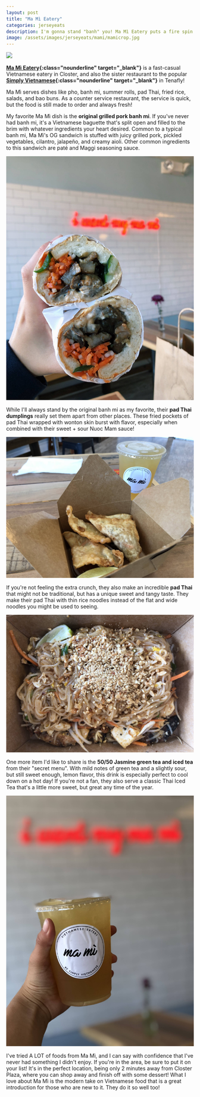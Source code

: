 ```yaml
---
layout: post
title: "Ma Mì Eatery"
categories: jerseyeats
description: I'm gonna stand "banh" you! Ma Mì Eatery puts a fire spin on some of your favorite Southeast Asian dishes. See my favorites...
image: /assets/images/jerseyeats/mami/mamicrop.jpg
---
```

<div class="singleimagecontainer">
    <img src="{{ page.image }}" class="image"> 
</div>

**[Ma Mì Eatery](https://mamieatery.com/){:class="nounderline" target="_blank"}** is a fast-casual Vietnamese eatery in Closter, and also the sister restaurant to the popular **[Simply Vietnamese](http://simplyvietnamese.info/){:class="nounderline" target="_blank"}** in Tenafly!

Ma Mì serves dishes like pho, banh mi, summer rolls, pad Thai, fried rice, salads, and bao buns. As a counter service restaurant, the service is quick, but the food is still made to order and always fresh!

My favorite Ma Mì dish is the **original grilled pork banh mi**. If you've never had banh mi, it's a Vietnamese baguette that's split open and filled to the brim with whatever ingredients your heart desired. Common to a typical banh mi, Ma Mì's OG sandwich is stuffed with juicy grilled pork, pickled vegetables, cilantro, jalapeño, and creamy aioli. Other common ingredients to this sandwich are paté and Maggi seasoning sauce.


<div class="singleimagecontainer">
    <img src="/assets/images/jerseyeats/mami/sandwich.JPG" class="image">
</div>

While I'll always stand by the original banh mi as my favorite, their **pad Thai dumplings** really set them apart from other places. These fried pockets of pad Thai wrapped with wonton skin burst with flavor, especially when combined with their sweet + sour Nuoc Mam sauce!

<div class="singleimagecontainer">
    <img src="/assets/images/jerseyeats/mami/ptwon.jpg" class="image">
</div>

If you're not feeling the extra crunch, they also make an incredible **pad Thai** that might not be traditional, but has a unique sweet and tangy taste. They make their pad Thai with thin rice noodles instead of the flat and wide noodles you might be used to seeing. 

<div class="singleimagecontainer">
    <img src="/assets/images/jerseyeats/mami/mamipadthai.jpg" class="image">
</div>

One more item I'd like to share is the **50/50 Jasmine green tea and iced tea** from their "secret menu". With mild notes of green tea and a slightly sour, but still sweet enough, lemon flavor, this drink is especially perfect to cool down on a hot day! If you're not a fan, they also serve a classic Thai Iced Tea that's a little more sweet, but great any time of the year.

<div class="singleimagecontainer">
    <img src="/assets/images/jerseyeats/mami/jastea.jpg" class="image">
</div>

I've tried A LOT of foods from Ma Mì, and I can say with confidence that I've never had something I didn't enjoy. If you're in the area, be sure to put it on your list! It's in the perfect location, being only 2 minutes away from Closter Plaza, where you can shop away and finish off with some dessert! What I love about Ma Mì is the modern take on Vietnamese food that is a great introduction for those who are new to it. They do it so well too!